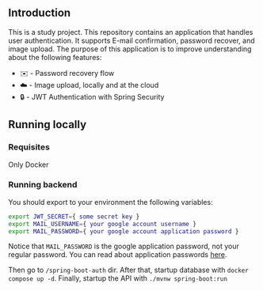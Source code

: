 ## Introduction
This is a study project. This repository contains an application that handles user authentication. It supports E-mail confirmation, password recover, and image upload.
The purpose of this application is to improve understanding about the following features:
- ✉️ - Password recovery flow
- ☁️ - Image upload, locally and at the cloud
- 🔒 - JWT Authentication with Spring Security

## Running locally
### Requisites
Only Docker

### Running backend
You should export to your environment the following variables:

```sh
export JWT_SECRET={ some secret key }
export MAIL_USERNAME={ your google account username }
export MAIL_PASSWORD={ your google account application password }
```

Notice that `MAIL_PASSWORD` is the google application password, not your regular password. You can read about application passwords [here](https://support.google.com/accounts/answer/185833?hl=en).

Then go to `/spring-boot-auth` dir. After that, startup database with `docker compose up -d`. Finally, startup the API with `./mvnw spring-boot:run`
